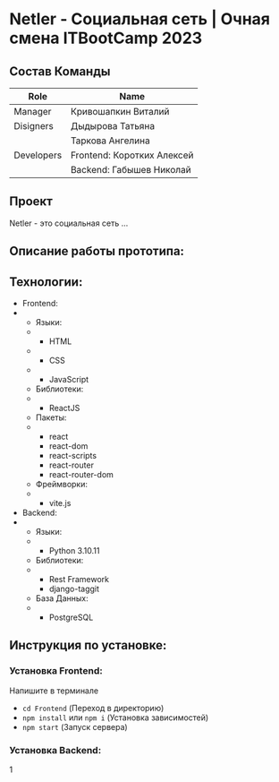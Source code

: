 # Netler - Социальная сеть | Очная смена ITBootCamp 2023

## Состав Команды
|Role           |Name                       |
|---------------|---------------------------|
|Manager        |Кривошапкин Виталий        |
|Disigners      |Дыдырова Татьяна           |
|               |Таркова Ангелина           |
|Developers     |Frontend: Коротких Алексей |
|               |Backend: Габышев Николай   |

## Проект
Netler - это социальная сеть ...

## Описание работы прототипа:

## Технологии:
- Frontend:
- - Языки:
  - - HTML
  - - CSS
  - - JavaScript
  - Библиотеки:
  - - ReactJS
  - Пакеты:
  - - react
    - react-dom
    - react-scripts
    - react-router
    - react-router-dom
  - Фреймворки:
  - - vite.js
- Backend:
- - Языки:
  - - Python 3.10.11
  - Библиотеки:
  - - Rest Framework
    - django-taggit
  - База Данных:
  - - PostgreSQL
## Инструкция по установке:
### Установка Frontend:
Напишите в терминале
- `cd Frontend` (Переход в директорию)
- `npm install` или `npm i` (Установка зависимостей)
- `npm start` (Запуск сервера)
### Установка Backend:
1
